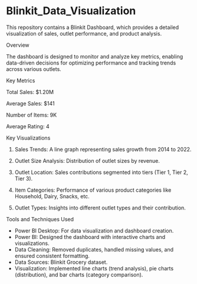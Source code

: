 # Blinkit_Data_Visualization

This repository contains a Blinkit Dashboard, which provides a detailed visualization of sales, outlet performance, and product analysis.



Overview

The dashboard is designed to monitor and analyze key metrics, enabling data-driven decisions for optimizing performance and tracking trends across various outlets.

Key Metrics

Total Sales: $1.20M

Average Sales: $141

Number of Items: 9K

Average Rating: 4


Key Visualizations

1. Sales Trends: A line graph representing sales growth from 2014 to 2022.


2. Outlet Size Analysis: Distribution of outlet sizes by revenue.


3. Outlet Location: Sales contributions segmented into tiers (Tier 1, Tier 2, Tier 3).


4. Item Categories: Performance of various product categories like Household, Dairy, Snacks, etc.


5. Outlet Types: Insights into different outlet types and their contribution.


Tools and Techniques Used

- Power BI Desktop: For data visualization and dashboard creation.
- Power BI: Designed the dashboard with interactive charts and visualizations.
- Data Cleaning: Removed duplicates, handled missing values, and ensured consistent formatting.
- Data Sources: Blinkit Grocery dataset.
- Visualization: Implemented line charts (trend analysis), pie charts (distribution), and bar charts (category comparison).


